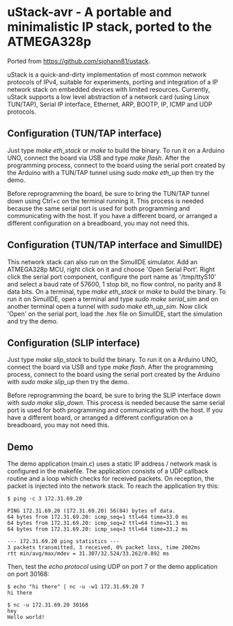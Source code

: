 # uStack-avr - A portable and minimalistic IP stack, ported to the ATMEGA328p

Ported from https://github.com/sjohann81/ustack.

uStack is a quick-and-dirty implementation of most common network protocols of IPv4, suitable for experiments, porting and integration of a IP network stack on embedded devices with limited resources. Currently, uStack supports a low level abstraction of a network card (using Linux TUN/TAP), Serial IP interface, Ethernet, ARP, BOOTP, IP, ICMP and UDP protocols.

## Configuration (TUN/TAP interface)

Just type *make eth_stack* or *make* to build the binary. To run it on a Arduino UNO, connect the board via USB and type *make flash*. After the programming process, connect to the board using the serial port created by the Arduino with a TUN/TAP tunnel using *sudo make eth_up* then try the demo.

Before reprogramming the board, be sure to bring the TUN/TAP tunnel down using Ctrl+c on the terminal running it. This process is needed because the same serial port is used for both programming and communicating with the host. If you have a different board, or arranged a different configuration on a breadboard, you may not need this.


## Configuration (TUN/TAP interface and SimulIDE)

This network stack can also run on the SimulIDE simulator. Add an ATMEGA328p MCU, right click on it and choose 'Open Serial Port'. Right click the serial port component, configure the port name as '/tmp/ttyS10' and select a baud rate of 57600, 1 stop bit, no flow control, no parity and 8 data bits. On a terminal, type *make eth_stack* or *make* to build the binary. To run it on SimulIDE, open a terminal and type *sudo make serial_sim* and on another terminal open a tunnel with *sudo make eth_up_sim*. Now click 'Open' on the serial port, load the .hex file on SimulIDE, start the simulation and try the demo.


## Configuration (SLIP interface)

Just type *make slip_stack* to build the binary. To run it on a Arduino UNO, connect the board via USB and type *make flash*. After the programming process, connect to the board using the serial port created by the Arduino with *sudo make slip_up* then try the demo.

Before reprogramming the board, be sure to bring the SLIP interface down with *sudo make slip_down*. This process is needed because the same serial port is used for both programming and communicating with the host. If you have a different board, or arranged a different configuration on a breadboard, you may not need this.


## Demo

The demo application (main.c) uses a static IP address / network mask is configured in the makefile. The application consists of a UDP callback routine and a loop which checks for received packets. On reception, the packet is injected into the network stack. To reach the application try this:

    $ ping -c 3 172.31.69.20

    PING 172.31.69.20 (172.31.69.20) 56(84) bytes of data.
    64 bytes from 172.31.69.20: icmp_seq=1 ttl=64 time=33.0 ms
    64 bytes from 172.31.69.20: icmp_seq=2 ttl=64 time=31.3 ms
    64 bytes from 172.31.69.20: icmp_seq=3 ttl=64 time=33.2 ms

    --- 172.31.69.20 ping statistics ---
    3 packets transmitted, 3 received, 0% packet loss, time 2002ms
    rtt min/avg/max/mdev = 31.307/32.524/33.262/0.892 ms


Then, test the *echo protocol* using UDP on port 7 or the demo application on port 30168:

    $ echo "hi there" | nc -u -w1 172.31.69.20 7
    hi there

    $ nc -u 172.31.69.20 30168
    hey
    Hello world!
